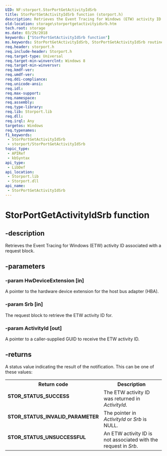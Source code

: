 ```yaml
---
UID: NF:storport.StorPortGetActivityIdSrb
title: StorPortGetActivityIdSrb function (storport.h)
description: Retrieves the Event Tracing for Windows (ETW) activity ID associated with a request block.
old-location: storage\storportgetactivityidsrb.htm
tech.root: storage
ms.date: 03/29/2018
keywords: ["StorPortGetActivityIdSrb function"]
ms.keywords: StorPortGetActivityIdSrb, StorPortGetActivityIdSrb routine [Storage Devices], storage.storportgetactivityidsrb, storport/StorPortGetActivityIdSrb
req.header: storport.h
req.include-header: Storport.h
req.target-type: Universal
req.target-min-winverclnt: Windows 8
req.target-min-winversvr: 
req.kmdf-ver: 
req.umdf-ver: 
req.ddi-compliance: 
req.unicode-ansi: 
req.idl: 
req.max-support: 
req.namespace: 
req.assembly: 
req.type-library: 
req.lib: Storport.lib
req.dll: 
req.irql: Any
targetos: Windows
req.typenames: 
f1_keywords:
 - StorPortGetActivityIdSrb
 - storport/StorPortGetActivityIdSrb
topic_type:
 - APIRef
 - kbSyntax
api_type:
 - LibDef
api_location:
 - Storport.lib
 - Storport.dll
api_name:
 - StorPortGetActivityIdSrb
---
```


# StorPortGetActivityIdSrb function


## -description

Retrieves the Event Tracing for Windows (ETW) activity ID associated with a request block.

## -parameters

### -param HwDeviceExtension [in]


A pointer to the hardware device extension for the host bus adapter (HBA).

### -param Srb [in]


The request block to retrieve the ETW activity ID for.

### -param ActivityId [out]


A pointer to a caller-supplied GUID to receive the ETW activity ID.

## -returns

A status value indicating the result of the notification. This can be one of these values:

<table>
<tr>
<th>Return code</th>
<th>Description</th>
</tr>
<tr>
<td width="40%">
<dl>
<dt><b>STOR_STATUS_SUCCESS</b></dt>
</dl>
</td>
<td width="60%">
The ETW activity ID was returned in <i>ActivityId</i>.

</td>
</tr>
<tr>
<td width="40%">
<dl>
<dt><b>STOR_STATUS_INVALID_PARAMETER</b></dt>
</dl>
</td>
<td width="60%">
The pointer in <i>ActivityId</i> or <i>Srb</i> is NULL.

</td>
</tr>
<tr>
<td width="40%">
<dl>
<dt><b>STOR_STATUS_UNSUCCESSFUL</b></dt>
</dl>
</td>
<td width="60%">
An ETW activity ID is not associated with the request in <i>Srb</i>.

</td>
</tr>
</table>

